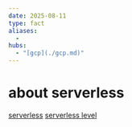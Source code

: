 ```yaml
---
date: 2025-08-11
type: fact
aliases:
  -
hubs:
  - "[gcp](./gcp.md)"
---
```


# about serverless

[serverless](./2025-07-25_Serverless.md)
[serverless level](./2025-07-25_Serverless-level.md)

